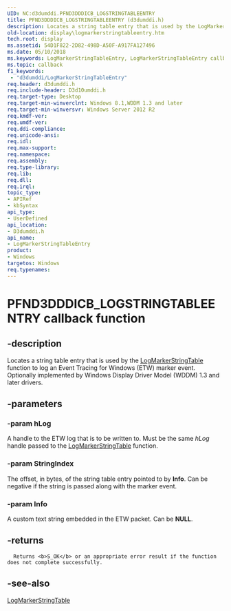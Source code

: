 ```yaml
---
UID: NC:d3dumddi.PFND3DDDICB_LOGSTRINGTABLEENTRY
title: PFND3DDDICB_LOGSTRINGTABLEENTRY (d3dumddi.h)
description: Locates a string table entry that is used by the LogMarkerStringTable function to log an Event Tracing for Windows (ETW) marker event. Optionally implemented by Windows Display Driver Model (WDDM) 1.3 and later drivers.
old-location: display\logmarkerstringtableentry.htm
tech.root: display
ms.assetid: 54D1F822-2D82-498D-A50F-A917FA127496
ms.date: 05/10/2018
ms.keywords: LogMarkerStringTableEntry, LogMarkerStringTableEntry callback function [Display Devices], PFND3DDDICB_LOGSTRINGTABLEENTRY, PFND3DDDICB_LOGSTRINGTABLEENTRY callback, d3dumddi/LogMarkerStringTableEntry, display.logmarkerstringtableentry
ms.topic: callback
f1_keywords:
 - "d3dumddi/LogMarkerStringTableEntry"
req.header: d3dumddi.h
req.include-header: D3d10umddi.h
req.target-type: Desktop
req.target-min-winverclnt: Windows 8.1,WDDM 1.3 and later
req.target-min-winversvr: Windows Server 2012 R2
req.kmdf-ver: 
req.umdf-ver: 
req.ddi-compliance: 
req.unicode-ansi: 
req.idl: 
req.max-support: 
req.namespace: 
req.assembly: 
req.type-library: 
req.lib: 
req.dll: 
req.irql: 
topic_type:
- APIRef
- kbSyntax
api_type:
- UserDefined
api_location:
- D3dumddi.h
api_name:
- LogMarkerStringTableEntry
product:
- Windows
targetos: Windows
req.typenames: 
---
```


# PFND3DDDICB_LOGSTRINGTABLEENTRY callback function


## -description


Locates a string table entry that is used by the <a href="https://docs.microsoft.com/windows-hardware/drivers/ddi/d3dumddi/nc-d3dumddi-pfnd3dddi_logstringtable">LogMarkerStringTable</a> function to log an Event Tracing for Windows (ETW) marker event. Optionally implemented by Windows Display Driver Model (WDDM) 1.3 and later drivers.


## -parameters




### -param hLog

A handle to the ETW log that is to be written to. Must be the same <i>hLog</i> handle passed to the <a href="https://docs.microsoft.com/windows-hardware/drivers/ddi/d3dumddi/nc-d3dumddi-pfnd3dddi_logstringtable">LogMarkerStringTable</a> function.


### -param StringIndex

The offset, in bytes, of the string table entry pointed to by <b>Info</b>. Can be negative if the string is passed along with the marker event.


### -param Info

A custom text string embedded in the ETW packet. Can be <b>NULL</b>.


## -returns




      Returns <b>S_OK</b> or an appropriate error result if the function does not complete successfully.




## -see-also




<a href="https://docs.microsoft.com/windows-hardware/drivers/ddi/d3dumddi/nc-d3dumddi-pfnd3dddi_logstringtable">LogMarkerStringTable</a>
 

 

